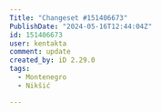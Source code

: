 ```yaml
---
Title: "Changeset #151406673"
PublishDate: "2024-05-16T12:44:04Z"
id: 151406673
user: kentakta
comment: update
created_by: iD 2.29.0
tags:
  - Montenegro
  - Nikšić

---
```

